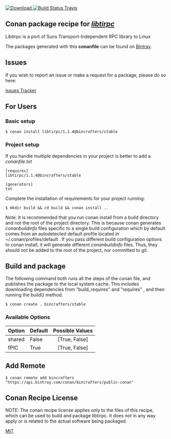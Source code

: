 [![Download](https://api.bintray.com/packages/bincrafters/public-conan/libtirpc%3Abincrafters/images/download.svg) ](https://bintray.com/bincrafters/public-conan/libtirpc%3Abincrafters/_latestVersion)
[![Build Status Travis](https://travis-ci.com/bincrafters/conan-libtirpc.svg?branch=stable%2F1.1.4)](https://travis-ci.com/bincrafters/conan-libtirpc)

## Conan package recipe for [*libtirpc*](https://sourceforge.net/projects/libtirpc)

Libtirpc is a port of Suns Transport-Independent RPC library to Linux

The packages generated with this **conanfile** can be found on [Bintray](https://bintray.com/bincrafters/public-conan/libtirpc%3Abincrafters).


## Issues

If you wish to report an issue or make a request for a package, please do so here:

[Issues Tracker](https://github.com/bincrafters/community/issues)


## For Users

### Basic setup

    $ conan install libtirpc/1.1.4@bincrafters/stable

### Project setup

If you handle multiple dependencies in your project is better to add a *conanfile.txt*

    [requires]
    libtirpc/1.1.4@bincrafters/stable

    [generators]
    txt

Complete the installation of requirements for your project running:

    $ mkdir build && cd build && conan install ..

Note: It is recommended that you run conan install from a build directory and not the root of the project directory.  This is because conan generates *conanbuildinfo* files specific to a single build configuration which by default comes from an autodetected default profile located in ~/.conan/profiles/default .  If you pass different build configuration options to conan install, it will generate different *conanbuildinfo* files.  Thus, they should not be added to the root of the project, nor committed to git.


## Build and package

The following command both runs all the steps of the conan file, and publishes the package to the local system cache.  This includes downloading dependencies from "build_requires" and "requires" , and then running the build() method.

    $ conan create . bincrafters/stable


### Available Options
| Option        | Default | Possible Values  |
| ------------- |:----------------- |:------------:|
| shared      | False |  [True, False] |
| fPIC      | True |  [True, False] |


## Add Remote

    $ conan remote add bincrafters "https://api.bintray.com/conan/bincrafters/public-conan"


## Conan Recipe License

NOTE: The conan recipe license applies only to the files of this recipe, which can be used to build and package libtirpc.
It does *not* in any way apply or is related to the actual software being packaged.

[MIT](https://github.com/bincrafters/conan-libtirpc/blob/stable/1.1.4/LICENSE.md)
